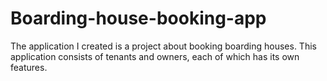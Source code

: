 # Boarding-house-booking-app
The application I created is a project about booking boarding houses. This application consists of tenants and owners, each of which has its own features.
